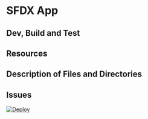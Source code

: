 # SFDX  App

## Dev, Build and Test


## Resources


## Description of Files and Directories


## Issues

[![Deploy](https://deploy-to-sfdx.com/dist/assets/images/DeployToSFDX.svg)](https://deploy-to-sfdx.com)


